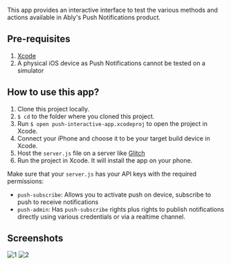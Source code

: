 This app provides an interactive interface to test the various methods and actions available in Ably's Push Notifications product.

## Pre-requisites

1. [Xcode](https://developer.apple.com/xcode/) 
3. A physical iOS device as Push Notifications cannot be tested on a simulator

## How to use this app?

1. Clone this project locally.
2. `$ cd` to the folder where you cloned this project.
4. Run `$ open push-interactive-app.xcodeproj` to open the project in Xcode.
5. Connect your iPhone and choose it to be your target build device in Xcode.
6. Host the `server.js` file on a server like [Glitch](https://glitch.com)
7. Run the project in Xcode. It will install the app on your phone.

Make sure that your `server.js` has your API keys with the required permissions:
- `push-subscribe`: Allows you to activate push on device, subscribe to push to receive notifications
- `push-admin`: Has `push-subscribe` rights plus rights to publish notifications directly using various credentials or via a realtime channel.

## Screenshots

![1](https://user-images.githubusercontent.com/5900152/61132907-3ca49b80-a4b4-11e9-8982-94f9b7ddb96c.jpg)
![2](https://user-images.githubusercontent.com/5900152/61132906-3ca49b80-a4b4-11e9-842b-659d925acb2a.jpg)
